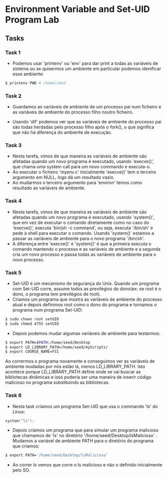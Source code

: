 # Environment Variable and Set-UID Program Lab

## Tasks

### Task 1
- Podemos usar 'printenv' ou 'env' para dar print a todas as variáveis de sistema ou se quisermos um ambiente em particular podemos idenificar esse ambiente: <br>
 ```bash
 $ printenv PWD # /home/seed
 ```

### Task 2 
 - Guardamos as variáveis de ambiente de um processo pai num ficheiro e as variáveis de ambiente do processo filho noutro ficheiro.

 - Usando 'dif' podemos ver que as variáveis de ambiente do processo pai são todas herdadas pelo processo filho após o fork(), o que significa que não há diferença do ambiente de execução.

### Task 3
- Nesta tarefa, vimos de que maneira as variáveis de ambiente são afetadas quando um novo programa é executado, usando 'execve()', que chama uma system call para um novo commando e executa-o.
- Ao executar o ficheiro 'myenv.c' inicialmente 'execve()'  tem o terceiro argumento em NULL, logo dá um resultado vazio.
- Ao mudarmos o terceiro argumento para 'environ' temos como resultado as variáveis de ambiente.

### Task 4
- Nesta tarefa, vimos de que maneira as variáveis de ambiente são afetadas quando um novo programa é executado, usando 'system()', que em vez de executar o comando diretamente como no caso do 'execve()', executa 'bin(sh -c command', ou seja, executa '/bin/sh' e pede à shell para executar o comando.
 Usando 'system()' estamos a passar as variáveis de ambiente para o novo programa '/bin/sh'.
- A diferença entre 'execve()' e 'system()' é que a primeira executa o comando mantendo o processo e as variáveis de ambiente e a segunda cria um novo processo e passa todas as variáveis de ambiente para o novo processo.

 ### Task 5
- Set-UID é um mecanismo de segurança do Unix. Quando um programa com Set-UID corre, assume todos as previlégios do dono(ex: se root é o dono, o programa tem previlégios de root).
- Criamos um programa que mostra as variáveis de ambiente do processo atual e depois definimos root como o dono do programa e tornamos o programa num programa Set-UID: <br>
 ````bash
 $ sudo chown root setUID 
 $ sudo chmod 4755 setUID 
 ````
- Depois podemos mudar algumas variáveis de ambiente para testarmos:
````bash
$ export PATH=$PATH:/home/seed/Desktop
$ export LD_LIBRARY_PATH=/home/seed/myScripts/
$ export COURSE_NAME=FSI
````
Ao corrermos o programa novamente e conseguimos ver as variáveis de ambiente mudadas por nós estão lá, menos LD_LIBRARY_PATH. Isto acontece porque LD_LIBRARY_PATH define onde se vai buscar as bibliotecas dinâmicas e isso poderia ser uma maneira de inserir código malicioso no programa substituindo as bibliotecas.<br>


### Task 6
- Nesta task criamos um programa Set-UID que usa o commando 'ls' do Linux:
``` c
system("ls");
```
- Depois criamos um programa que para simular um   programa malicioso que chamamos de 'ls' no diretório '/home/seed/Desktop/lsMalicioso' .
Mudamos a variável de ambiente PATH para o diretório do programa que criamos:<br>
``` bash
$ export PATH='/home/seed/Desktop/lsMalicioso'
```
- Ao correr ls vemos que corre o ls malicioso e não o definido inicialmente pelo SO.